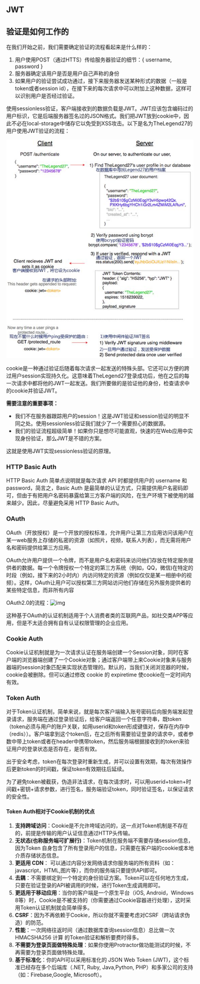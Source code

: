 ## JWT

## 验证是如何工作的

在我们开始之前，我们需要确定验证的流程看起来是什么样的：

1. 用户使用POST（通过HTTS）传给服务器验证的细节：{ username, password }
2. 服务器确定该用户是否是用户自己声称的身份
3. 如果用户的验证尝试成功通过，接下来服务器发送某种形式的数据（一般是token或者session id），在接下来的每次请求中可以附加上这种数据，这样可以识别用户是否经过验证。

使用sessionless验证，客户端接收到的数据负载是JWT。JWT应该包含编码过的用户标识，它是后端服务器签名过的JSON格式。我们把JWT放到cookie中，因此不必在local-storage中储存它以免受到XSS攻击。以下是名为TheLegend27的用户使用JWT验证的流程：

![img](../images/v2-63e97920abad82d7fc6a4cdf0c24e0dc_hd.jpg)

cookie是一种通过验证后随着每次请求一起发送的特殊头部。它还可以方便的跨过用户session实现持久化。这意味着TheLegend27登录成功后，他在之后的每一次请求中都将他的JWT一起发送。我们所要做的是验证他的身份，检查请求中的cookie并验证JWT。

**需要注意的重要事项：**

- 我们不在服务器跟踪用户的session！这是JWT验证和session验证的明显不同之处。使用sessionless验证我们就少了一个需要担心的数据源。
- 我们的验证流程超级简单！如果你只是想尽可能直观，快速的在Web应用中实现身份验证，那么JWT是不错的方案。

这就是使用JWT实现sessionless验证的原理。

### HTTP Basic Auth

HTTP Basic Auth 简单点说明就是每次请求 API 时都提供用户的 username 和 password，简言之，Basic Auth 是最简单的认证方式，只需提供用户名密码即可，但由于有把用户名密码暴露给第三方客户端的风险，在生产环境下被使用的越来越少。因此，尽量避免采用 HTTP Basic Auth。

### OAuth

OAuth（开放授权）是一个开放的授权标准，允许用户让第三方应用访问该用户在某一web服务上存储的私密的资源（如照片，视频，联系人列表），而无需将用户名和密码提供给第三方应用。

OAuth允许用户提供一个令牌，而不是用户名和密码来访问他们存放在特定服务提供者的数据。每一个令牌授权一个特定的第三方系统（例如，QQ，微信)在特定的时段（例如，接下来的2小时内）内访问特定的资源（例如仅仅是某一相册中的视频）。这样，OAuth让用户可以授权第三方网站访问他们存储在另外服务提供者的某些特定信息，而非所有内容

OAuth2.0的流程：![img](http://www.ilovecc.ren/wp-content/uploads/2017/02/-1)

这种基于OAuth的认证机制适用于个人消费者类的互联网产品，如社交类APP等应用，但是不太适合拥有自有认证权限管理的企业应用。

### Cookie Auth

Cookie认证机制就是为一次请求认证在服务端创建一个Session对象，同时在客户端的浏览器端创建了一个Cookie对象；通过客户端带上来Cookie对象来与服务器端的session对象匹配来实现状态管理的。默认的，当我们关闭浏览器的时候，cookie会被删除。但可以通过修改 cookie 的 expiretime 使cookie在一定时间内有效。

### Token Auth

对于Token认证机制，简单来说，就是每次客户端输入账号密码后向服务端发起登录请求，服务端在通过登录验证后，给客户端返回一个任意字符串，既token（token必须与用户的账户关联，如用userid和token形成键值对，保存在内存中（redis））。客户端拿到这个token后，在之后所有需要验证登录的请求中，或者参数中带上token或者在header中携带token，然后服务端根据接收到的token来验证用户的登录状态是否存在，是否有效。

出于安全考虑，token在每次登录时重新生成，并可以设置有效期，每次有效操作后更新token的时间戳，保证token有效期往后延续。

为了避免token被截获，伪造非法请求，在每次请求时，可以用userid+token+时间戳+密钥+请求参数，进行签名，服务端验证token，同时验证签名，以保证请求的安全性。

#### Token Auth相对于Cookie机制的优点

1. **支持跨域访问**：Cookie是不允许垮域访问的，这一点对Token机制是不存在的，前提是传输的用户认证信息通过HTTP头传输。
2. **无状态(也称服务端可扩展行)**：Token机制在服务端不需要存储session信息，因为Token 自身包含了所有登录用户的信息，只需要在客户端的cookie或本地介质存储状态信息。
3. **更适用 CDN**： 可以通过内容分发网络请求你服务端的所有资料（如：javascript，HTML,图片等），而你的服务端只要提供API即可。
4. **去耦**：不需要绑定到一个特定的身份验证方案。Token可以在任何地方生成，只要在验证登录的API被调用的时候，进行Token生成调用即可。
5. **更适用于移动应用**：当你的客户端是一个原生平台（iOS, Android，Windows 8等）时，Cookie是不被支持的（你需要通过Cookie容器进行处理），这时采用Token认证机制就会简单得多。
6. **CSRF**：因为不再依赖于Cookie，所以你就不需要考虑对CSRF（跨站请求伪造）的防范。
7. **性能**：一次网络往返时间（通过数据库查询session信息）总比做一次 HMACSHA256 计算 的Token验证和解析要费时得多。
8. **不需要为登录页面做特殊处理**：如果你使用Protractor做功能测试的时候，不再需要为登录页面做特殊处理。
9. **基于标准化**：你的API可以采用标准化的 JSON Web Token (JWT)，这个标准已经存在多个后端库（.NET, Ruby, Java,Python, PHP）和多家公司的支持（如：Firebase,Google, Microsoft）。
